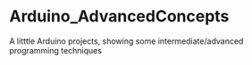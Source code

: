 # Arduino_AdvancedConcepts
A litttle Arduino projects, showing some intermediate/advanced programming techniques
